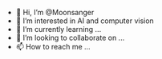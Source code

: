 - 👋 Hi, I’m @Moonsanger
- 👀 I’m interested in AI and computer vision
- 🌱 I’m currently learning ...
- 💞️ I’m looking to collaborate on ...
- 📫 How to reach me ...

<!---
Moonsanger/Moonsanger is a ✨ special ✨ repository because its `README.md` (this file) appears on your GitHub profile.
You can click the Preview link to take a look at your changes.
--->








